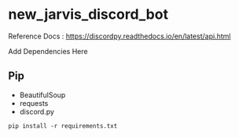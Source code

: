 # new_jarvis_discord_bot

Reference Docs : https://discordpy.readthedocs.io/en/latest/api.html

Add Dependencies Here

## Pip
* BeautifulSoup
* requests
* discord.py

`pip install -r requirements.txt`
